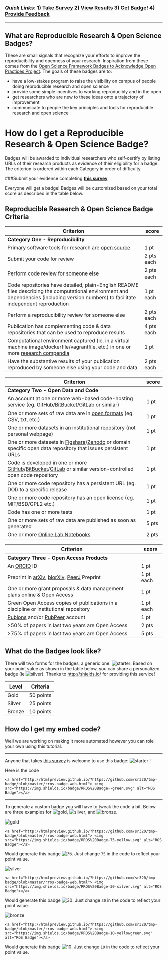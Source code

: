 
### *Quick Links*: 1) [**Take Survey**](https://docs.google.com/forms/d/1WqeQRmPi42pD-OqHxTqfA7aWqgPrkNjV8PTixA-m2sI/viewform?c=0&w=1)   2) [**View Results**](https://t.co/XGt5D8k6Hb)    3) <a href="#badge">**Get Badge!**</a> 4) [Provide Feedback](https://github.com/sr320/tmp-badge/issues/new) 

---

## What are Reproducible Research & Open Science Badges?

These are small signals that recognize your efforts to improve the reproducibility and openness of your research. Inspiration from these comes from the [Open Science Framework Badges to Acknowledge Open Practices Project](https://osf.io/tvyxz/). The goals of these badges are to:

- have a low-stakes program to raise the visibility on campus of people doing reproducible research and open science
- provide some simple incentives to working reproducibly and in the open
- get researchers who are new to these ideas onto a trajectory of improvement
- communicate to people the key principles and tools for reproducible research and open science 

# How do I get a Reproducible Research & Open Science Badge?

Badges will be awarded to individual researchers who self-certify by listing URLs of their research products as evidence of their eligibility for a badge. The criterion is ordered within each Category in order of difficulty.

###Submit your evidence completing **[this survey](http://goo.gl/forms/jm08DOJ2EI)** 

Everyone will get a badge! Badges will be customized based on your total score as described in the table below.


## Reproducible Research & Open Science Badge Criteria

| Criterion | score |
|-----------|-------|
|**Category One - Reproducibility** ||
Primary software tools for research are [open source](https://en.wikipedia.org/wiki/Open_source) | 1 pt
Submit your code for review | 2 pts each |
Perform code review for someone else | 2 pts each |
Code repositories have detailed, plain-English README files describing the computational environment and dependencies (including version numbers) to facilitate independent reproduction | 1 pt each
Perform a reproducibility review for someone else | 2 pts each |
Publication has complementing code & data repositories that can be used to reproduce results | 4 pts each |
Computational environment captured (ie. in a virtual machine image/dockerfile/vagrantfile, etc.) in one or more [research compendia](http://biostats.bepress.com/bioconductor/paper2/) | 1 pt |
Have the substantive results of your publication reproduced by someone else using your code and data | 2 pts each

| Criterion | score |
|-----------|-------|
|**Category Two - Open Data and Code** | |
An account at one or more web-based code-hosting service (eg. [GitHub](https://github.com)/[BitBucket](https://BitBucket.com)/[GitLab](https://gitlab.com) or similar) | 1 pt |
One or more sets of raw data are in [open formats](https://en.wikipedia.org/wiki/Open_format) (eg. CSV, txt, etc.) | 1 pt |
One or more datasets in an institutional repository (not personal webpage) | 1 pt |
One or more datasets in [Figshare](http://www.Figshare.com)/[Zenodo](http://www.Zenodo.org) or domain specific open data repository that issues persistent URLs | 1 pt |
Code is developed in one or more [GitHub](https://github.com)/[BitBucket](https://BitBucket.com)/[GitLab](https://gitlab.com) or similar version-controlled open code repository | 1 pt |
One or more code repository has a persistent URL (eg. DOI) to a specific release | 1 pt |
One or more code repository has an open license (eg. MIT/BSD/GPL2 etc.) | 1 pt |
Code has one or more tests | 1 pt |
One or more sets of raw data are published as soon as generated | 5 pts |
One or more [Online Lab Notebooks](https://en.wikipedia.org/wiki/Open_notebook_science) | 2 pts |


| Criterion | score |
|-----------|-------|
|**Category Three - Open Access Products** | |
An [ORCID](http://orcid.org/) ID | 1 pt |
Preprint in [arXiv](http://www.arXiv.org), [biorXiv](/http://biorxiv.org/), [PeerJ](http://www.PeerJ.com) Preprint | 1 pt each |
One or more grant proposals & data management plans online & Open Access | 1 pt |
Green Open Access copies of publications in a discipline or institutional repository | 1 pt each |
[Publons](https://publons.com/) and/or [PubPeer](http://www.pubpeer.com/) account | 1 pt |
>50% of papers in last two years are Open Access | 2 pts |
>75% of papers in last two years are Open Access | 5 pts |

## What do the Badges look like?
There will two forms for the badges, a generic one: ![starter](https://img.shields.io/badge/RROS%20Badge--green.svg). Based on your point value as 
shown in the table below, you can share a personalized badge (ie ![silver](https://img.shields.io/badge/RROS%20Badge-56-yellow.svg)).  Thanks to <http://shields.io/> for providing this service! 

| Level   | Criteria   |
|-------- |  --------- |
| Gold    | 50 points  |
| Silver  | 25 points |
| Bronze  | 10 points  |

<a name="badge"></a> 
## How do I get my embed code?
Well we are working on making it more automated however you can role your own using this tutorial. 

---
Anyone that takes [this survey](https://docs.google.com/forms/d/1WqeQRmPi42pD-OqHxTqfA7aWqgPrkNjV8PTixA-m2sI/viewform?c=0&w=1) is welcome to use this badge: ![starter](https://img.shields.io/badge/RROS%20Badge--green.svg) !  

Here is the code

```
<a href="http://htmlpreview.github.io/?https://github.com/sr320/tmp-badge/blob/master/rros-badge-web.html"> <img src="https://img.shields.io/badge/RROS%20Badge--green.svg" alt="ROS Badge"></a>
```

---


To generate a custom badge you will have to tweak the code a bit. Below are three examples for ![gold](https://img.shields.io/badge/Level-Gold-yellow.svg), ![silver](https://img.shields.io/badge/Level-Silver-lightgrey.svg), and ![bronze](https://img.shields.io/badge/Level-Bronze-yellowgreen.svg).

 ![gold](https://img.shields.io/badge/Level-Gold-yellow.svg)

```
<a href="http://htmlpreview.github.io/?https://github.com/sr320/tmp-badge/blob/master/rros-badge-web.html"> <img src="https://img.shields.io/badge/RROS%20Badge-75-yellow.svg" alt="ROS Badge"></a>
```

Would generate this badge ![75](https://img.shields.io/badge/RROS%20Badge-75-yellow.svg).  Just change `75` in the code to reflect your point value. 

 ![silver](https://img.shields.io/badge/Level-Silver-lightgrey.svg)

```
<a href="http://htmlpreview.github.io/?https://github.com/sr320/tmp-badge/blob/master/rros-badge-web.html"> <img src="https://img.shields.io/badge/RROS%20Badge-30-silver.svg" alt="ROS Badge"></a>
```

Would generate this badge ![30](https://img.shields.io/badge/RROS%20Badge-30-lightgrey.svg).  Just change `30` in the code to reflect your point value. 


 ![bronze](https://img.shields.io/badge/Level-Bronze-yellowgreen.svg)

```
<a href="http://htmlpreview.github.io/?https://github.com/sr320/tmp-badge/blob/master/rros-badge-web.html"> <img src="https://img.shields.io/badge/RROS%20Badge-10-yellowgreen.svg" alt="ROS Badge"></a>
```

Would generate this badge ![10](https://img.shields.io/badge/RROS%20Badge-10-yellowgreen.svg).  Just change `10` in the code to reflect your point value. 



